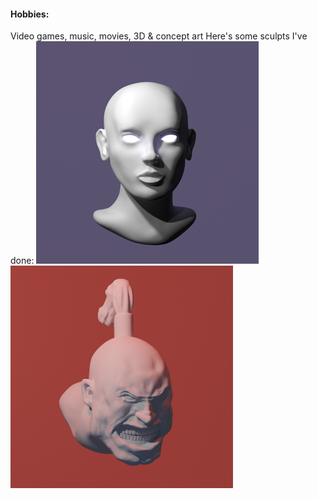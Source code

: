 #### Hobbies:
Video games, music, movies, 3D & concept art
Here's some sculpts I've done: 
![Sculpt1](https://raw.githubusercontent.com/ebohler/ebohler.github.io/master/static/assets/img/sculpt1.png)
![Sculpt2](https://raw.githubusercontent.com/ebohler/ebohler.github.io/master/static/assets/img/sculpt2.png)